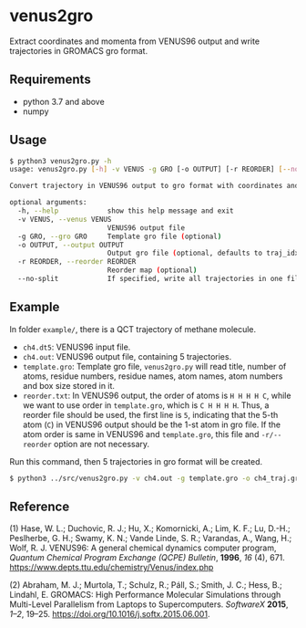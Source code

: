 # venus2gro

Extract coordinates and momenta from VENUS96 output and write trajectories in GROMACS gro format.

## Requirements

- python 3.7 and above
- numpy

## Usage

```bash
$ python3 venus2gro.py -h
usage: venus2gro.py [-h] -v VENUS -g GRO [-o OUTPUT] [-r REORDER] [--no-split]

Convert trajectory in VENUS96 output to gro format with coordinates and velocities included.

optional arguments:
  -h, --help            show this help message and exit
  -v VENUS, --venus VENUS
                        VENUS96 output file
  -g GRO, --gro GRO     Template gro file (optional)
  -o OUTPUT, --output OUTPUT
                        Output gro file (optional, defaults to traj_idx.gro)
  -r REORDER, --reorder REORDER
                        Reorder map (optional)
  --no-split            If specified, write all trajectories in one file. (optional)
```

## Example

In folder `example/`, there is a QCT trajectory of methane molecule.

- `ch4.dt5`: VENUS96 input file.
- `ch4.out`: VENUS96 output file, containing 5 trajectories.
- `template.gro`: Template gro file, `venus2gro.py` will read title, number of atoms, residue numbers, residue names, atom names, atom numbers and box size stored in it.
- `reorder.txt`: In VENUS96 output, the order of atoms is `H H H H C`, while we want to use order in `template.gro`, which is `C H H H H`. Thus, a reorder file should be used, the first line is `5`, indicating that the 5-th atom (`C`) in VENUS96 output should be the 1-st atom in gro file. If the atom order is same in VENUS96 and `template.gro`, this file and `-r/--reorder` option are not necessary.

Run this command, then 5 trajectories in gro format will be created.

```bash
$ python3 ../src/venus2gro.py -v ch4.out -g template.gro -o ch4_traj.gro -r reorder.txt
```

## Reference

(1) Hase, W. L.; Duchovic, R. J.; Hu, X.; Komornicki, A.; Lim, K. F.; Lu, D.-H.; Peslherbe, G. H.; Swamy, K. N.; Vande Linde, S. R.; Varandas, A., Wang, H.; Wolf, R. J. VENUS96: A general chemical dynamics computer program, _Quantum Chemical Program Exchange (QCPE) Bulletin_, **1996**, _16_ (4), 671. https://www.depts.ttu.edu/chemistry/Venus/index.php

(2) Abraham, M. J.; Murtola, T.; Schulz, R.; Páll, S.; Smith, J. C.; Hess, B.; Lindahl, E. GROMACS: High Performance Molecular Simulations through Multi-Level Parallelism from Laptops to Supercomputers. _SoftwareX_ **2015**, _1–2_, 19–25. https://doi.org/10.1016/j.softx.2015.06.001.
